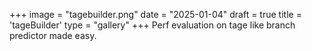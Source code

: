 +++
image = "tagebuilder.png"
date = "2025-01-04"
draft = true
title = 'tageBuilder'
type = "gallery"
+++
Perf evaluation on tage like branch predictor made easy.
<!--more-->